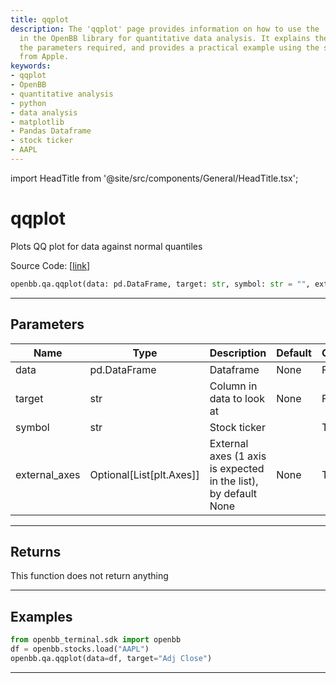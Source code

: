 ```yaml
---
title: qqplot
description: The 'qqplot' page provides information on how to use the 'qqplot' function
  in the OpenBB library for quantitative data analysis. It explains the procedure,
  the parameters required, and provides a practical example using the stock ticker
  from Apple.
keywords:
- qqplot
- OpenBB
- quantitative analysis
- python
- data analysis
- matplotlib
- Pandas Dataframe
- stock ticker
- AAPL
---
```


import HeadTitle from '@site/src/components/General/HeadTitle.tsx';

<HeadTitle title="qqplot - Qa - Reference | OpenBB SDK Docs" />

# qqplot

Plots QQ plot for data against normal quantiles

Source Code: [[link](https://github.com/OpenBB-finance/OpenBBTerminal/tree/main/openbb_terminal/common/quantitative_analysis/qa_view.py#L462)]

```python
openbb.qa.qqplot(data: pd.DataFrame, target: str, symbol: str = "", external_axes: Optional[List[matplotlib.axes._axes.Axes]] = None)
```

---

## Parameters

| Name | Type | Description | Default | Optional |
| ---- | ---- | ----------- | ------- | -------- |
| data | pd.DataFrame | Dataframe | None | False |
| target | str | Column in data to look at | None | False |
| symbol | str | Stock ticker |  | True |
| external_axes | Optional[List[plt.Axes]] | External axes (1 axis is expected in the list), by default None | None | True |


---

## Returns

This function does not return anything

---

## Examples

```python
from openbb_terminal.sdk import openbb
df = openbb.stocks.load("AAPL")
openbb.qa.qqplot(data=df, target="Adj Close")
```

---
